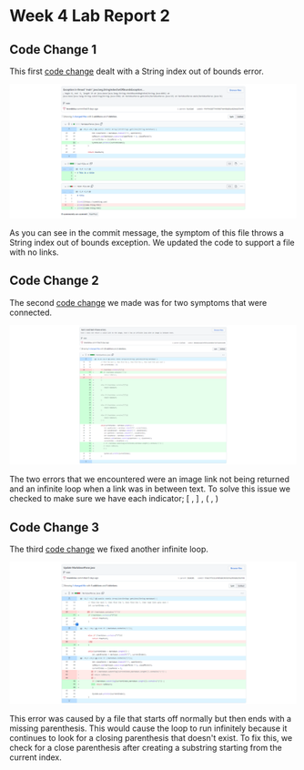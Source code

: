 # Week 4 Lab Report 2

## Code Change 1

This first [code change](https://github.com/brandoluu/markdown-parser/commit/f44ffe3287744496674e448d201c023eb187b4f9) dealt with a String index out of bounds error.

![](picture1.png)

As you can see in the commit message, the symptom of this file throws a String index out of bounds exception. We updated the code to support a file with no links.

## Code Change 2

The second [code change](https://github.com/brandoluu/markdown-parser/commit/3bb41013aad7af059c25e6884cf1d7514e643e08) we made was for two symptoms that were connected. 

![](image3.PNG)

The two errors that we encountered were an image link not being returned and an infinite loop when a link was in between text. To solve this issue we checked to make sure we have each indicator; [ , ] , ( , )

## Code Change 3

The third [code change](https://github.com/brandoluu/markdown-parser/commit/57a6c7f3c2cefd83a8c963d1fee393e8e151d7db) we fixed another infinite loop.

![](image4.PNG)

This error was caused by a file that starts off normally but then ends with a missing parenthesis. This would cause the loop to run infinitely because it continues to look for a closing parenthesis that doesn't exist. To fix this, we check for a close parenthesis after creating a substring starting from the current index.

